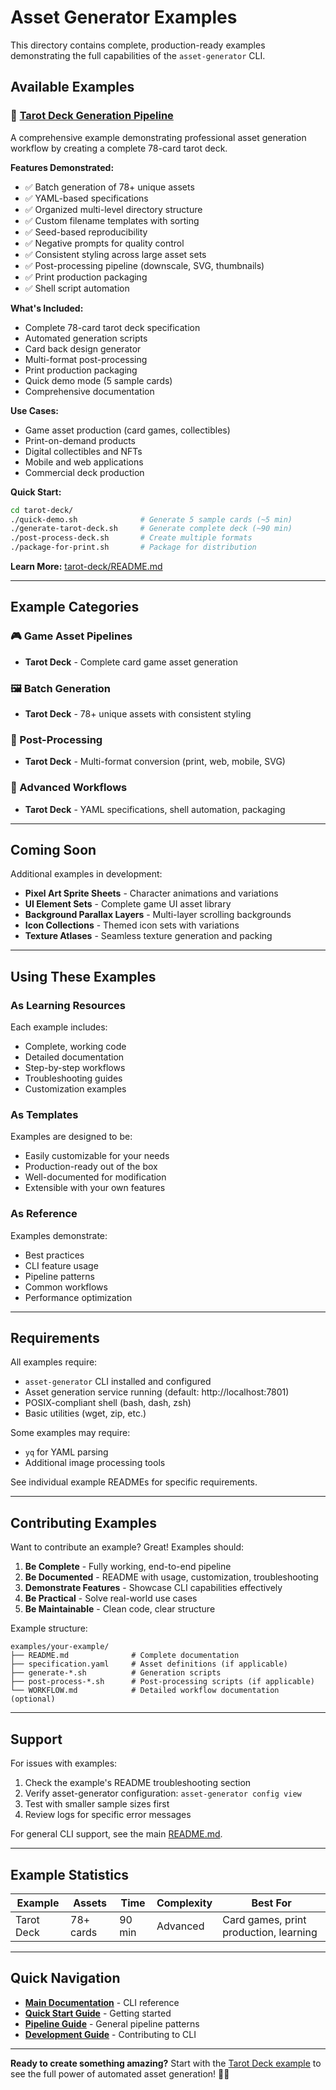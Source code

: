 # Asset Generator Examples

This directory contains complete, production-ready examples demonstrating the full capabilities of the `asset-generator` CLI.

## Available Examples

### 🎴 [Tarot Deck Generation Pipeline](tarot-deck/)

A comprehensive example demonstrating professional asset generation workflow by creating a complete 78-card tarot deck.

**Features Demonstrated:**
- ✅ Batch generation of 78+ unique assets
- ✅ YAML-based specifications
- ✅ Organized multi-level directory structure
- ✅ Custom filename templates with sorting
- ✅ Seed-based reproducibility
- ✅ Negative prompts for quality control
- ✅ Consistent styling across large asset sets
- ✅ Post-processing pipeline (downscale, SVG, thumbnails)
- ✅ Print production packaging
- ✅ Shell script automation

**What's Included:**
- Complete 78-card tarot deck specification
- Automated generation scripts
- Card back design generator
- Multi-format post-processing
- Print production packaging
- Quick demo mode (5 sample cards)
- Comprehensive documentation

**Use Cases:**
- Game asset production (card games, collectibles)
- Print-on-demand products
- Digital collectibles and NFTs
- Mobile and web applications
- Commercial deck production

**Quick Start:**
```bash
cd tarot-deck/
./quick-demo.sh              # Generate 5 sample cards (~5 min)
./generate-tarot-deck.sh     # Generate complete deck (~90 min)
./post-process-deck.sh       # Create multiple formats
./package-for-print.sh       # Package for distribution
```

**Learn More:** [tarot-deck/README.md](tarot-deck/README.md)

---

## Example Categories

### 🎮 Game Asset Pipelines
- **Tarot Deck** - Complete card game asset generation

### 🖼️ Batch Generation
- **Tarot Deck** - 78+ unique assets with consistent styling

### 📐 Post-Processing
- **Tarot Deck** - Multi-format conversion (print, web, mobile, SVG)

### 🔧 Advanced Workflows
- **Tarot Deck** - YAML specifications, shell automation, packaging

---

## Coming Soon

Additional examples in development:

- **Pixel Art Sprite Sheets** - Character animations and variations
- **UI Element Sets** - Complete game UI asset library
- **Background Parallax Layers** - Multi-layer scrolling backgrounds
- **Icon Collections** - Themed icon sets with variations
- **Texture Atlases** - Seamless texture generation and packing

---

## Using These Examples

### As Learning Resources
Each example includes:
- Complete, working code
- Detailed documentation
- Step-by-step workflows
- Troubleshooting guides
- Customization examples

### As Templates
Examples are designed to be:
- Easily customizable for your needs
- Production-ready out of the box
- Well-documented for modification
- Extensible with your own features

### As Reference
Examples demonstrate:
- Best practices
- CLI feature usage
- Pipeline patterns
- Common workflows
- Performance optimization

---

## Requirements

All examples require:
- `asset-generator` CLI installed and configured
- Asset generation service running (default: http://localhost:7801)
- POSIX-compliant shell (bash, dash, zsh)
- Basic utilities (wget, zip, etc.)

Some examples may require:
- `yq` for YAML parsing
- Additional image processing tools

See individual example READMEs for specific requirements.

---

## Contributing Examples

Want to contribute an example? Great! Examples should:

1. **Be Complete** - Fully working, end-to-end pipeline
2. **Be Documented** - README with usage, customization, troubleshooting
3. **Demonstrate Features** - Showcase CLI capabilities effectively
4. **Be Practical** - Solve real-world use cases
5. **Be Maintainable** - Clean code, clear structure

Example structure:
```
examples/your-example/
├── README.md              # Complete documentation
├── specification.yaml     # Asset definitions (if applicable)
├── generate-*.sh          # Generation scripts
├── post-process-*.sh      # Post-processing scripts (if applicable)
└── WORKFLOW.md            # Detailed workflow documentation (optional)
```

---

## Support

For issues with examples:
1. Check the example's README troubleshooting section
2. Verify asset-generator configuration: `asset-generator config view`
3. Test with smaller sample sizes first
4. Review logs for specific error messages

For general CLI support, see the main [README.md](../README.md).

---

## Example Statistics

| Example | Assets | Time | Complexity | Best For |
|---------|--------|------|------------|----------|
| Tarot Deck | 78+ cards | 90 min | Advanced | Card games, print production, learning |

---

## Quick Navigation

- **[Main Documentation](../README.md)** - CLI reference
- **[Quick Start Guide](../QUICKSTART.md)** - Getting started
- **[Pipeline Guide](../GENERATE_PIPELINE.md)** - General pipeline patterns
- **[Development Guide](../DEVELOPMENT.md)** - Contributing to CLI

---

**Ready to create something amazing?** Start with the [Tarot Deck example](tarot-deck/) to see the full power of automated asset generation! 🎨✨
